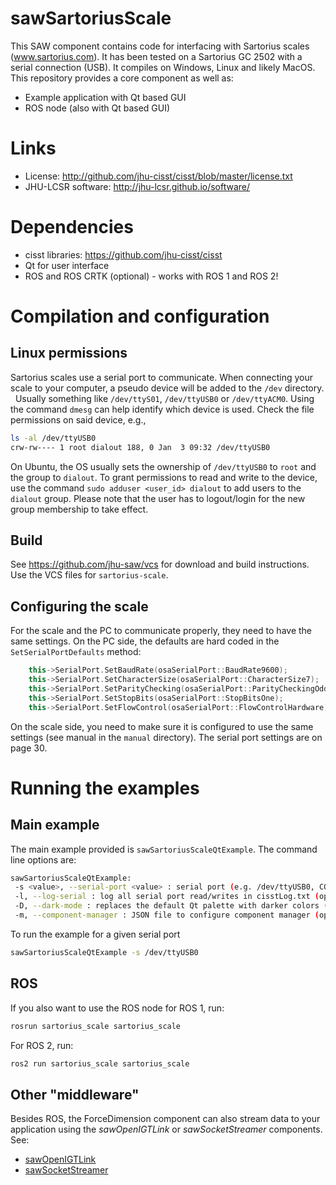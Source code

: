 # sawSartoriusScale

This SAW component contains code for interfacing with Sartorius scales
(www.sartorius.com).  It has been tested on a Sartorius GC 2502 with a
serial connection (USB).  It compiles on Windows, Linux and likely
MacOS.  This repository provides a core component as well as:
* Example application with Qt based GUI
* ROS node (also with Qt based GUI)

# Links
 * License: http://github.com/jhu-cisst/cisst/blob/master/license.txt
 * JHU-LCSR software: http://jhu-lcsr.github.io/software/

# Dependencies
 * cisst libraries: https://github.com/jhu-cisst/cisst
 * Qt for user interface
 * ROS and ROS CRTK (optional) - works with ROS 1 and ROS 2!

# Compilation and configuration

## Linux permissions

Sartorius scales use a serial port to communicate.  When connecting your scale to your computer, a pseudo device will be added to the `/dev` directory.   Usually something like `/dev/ttyS01`, `/dev/ttyUSB0` or `/dev/ttyACM0`.  Using the command `dmesg` can help identify which device is used.  Check the file permissions on said device, e.g.,
```sh
ls -al /dev/ttyUSB0
crw-rw---- 1 root dialout 188, 0 Jan  3 09:32 /dev/ttyUSB0
```

On Ubuntu, the OS usually sets the ownership of `/dev/ttyUSB0` to
`root` and the group to `dialout`.  To grant permissions to read and
write to the device, use the command `sudo adduser <user_id> dialout`
to add users to the `dialout` group.  Please note that the user has to
logout/login for the new group membership to take effect.

## Build

See https://github.com/jhu-saw/vcs for download and build instructions.  Use the VCS files for `sartorius-scale`.

## Configuring the scale

For the scale and the PC to communicate properly, they need to have the same settings.  On the PC side, the defaults are hard coded in the `SetSerialPortDefaults` method:
```c++
    this->SerialPort.SetBaudRate(osaSerialPort::BaudRate9600);
    this->SerialPort.SetCharacterSize(osaSerialPort::CharacterSize7);
    this->SerialPort.SetParityChecking(osaSerialPort::ParityCheckingOdd);
    this->SerialPort.SetStopBits(osaSerialPort::StopBitsOne);
    this->SerialPort.SetFlowControl(osaSerialPort::FlowControlHardware);
```

On the scale side, you need to make sure it is configured to use the same settings (see manual in the `manual` directory).  The serial port settings are on page 30.

# Running the examples

## Main example

The main example provided is `sawSartoriusScaleQtExample`.  The command line options are:
```sh
sawSartoriusScaleQtExample:
 -s <value>, --serial-port <value> : serial port (e.g. /dev/ttyUSB0, COM...) (optional)
 -l, --log-serial : log all serial port read/writes in cisstLog.txt (optional)
 -D, --dark-mode : replaces the default Qt palette with darker colors (optional)
 -m, --component-manager : JSON file to configure component manager (optional)
```

To run the example for a given serial port
```sh
sawSartoriusScaleQtExample -s /dev/ttyUSB0
```

## ROS

If you also want to use the ROS node for ROS 1, run:
```sh
rosrun sartorius_scale sartorius_scale
```

For ROS 2, run:
```sh
ros2 run sartorius_scale sartorius_scale
```

## Other "middleware"

Besides ROS, the ForceDimension component can also stream data to your application using the *sawOpenIGTLink* or *sawSocketStreamer* components.  See:
* [sawOpenIGTLink](https://github.com/jhu-saw/sawOpenIGTLink)
* [sawSocketStreamer](https://github.com/jhu-saw/sawSocketStreamer)
